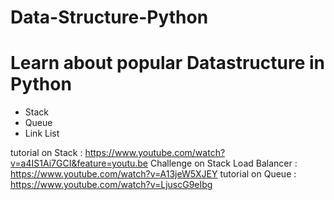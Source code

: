# Data-Structure-Python
# Learn about popular Datastructure in Python 

* Stack
* Queue
* Link List 

tutorial on Stack : https://www.youtube.com/watch?v=a4IS1Ai7GCI&feature=youtu.be
Challenge on Stack Load Balancer : https://www.youtube.com/watch?v=A13jeW5XJEY
tutorial on Queue : https://www.youtube.com/watch?v=LjuscG9eIbg

